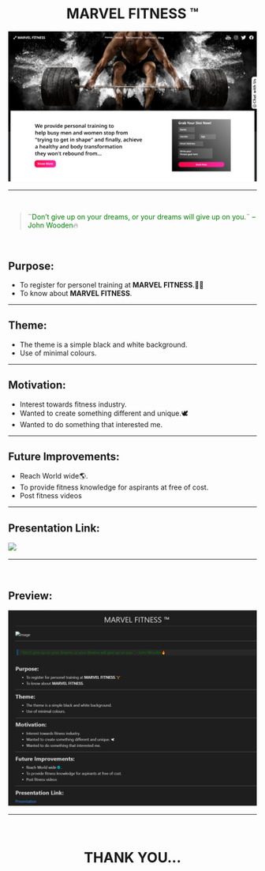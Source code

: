 <h1 align="center">MARVEL FITNESS ™️</h1>

![Image](https://github.com/AravindMohan-01/Cognizance/blob/master/TASK-3/M1.png)
<hr> 
<br>

><span style="color: green;">¨Don’t give up on your dreams, or your dreams will give up on you.¨ – John Wooden</span>:fire:

<br>

## **Purpose:**
* To register for personel training at **MARVEL FITNESS**.🏋️‍♂️
* To know about **MARVEL FITNESS**. 

<hr>

## **Theme:**
* The theme is a simple black and white background.
* Use of minimal colours.
<hr>

## **Motivation:**
* Interest towards fitness industry.
* Wanted to create something different and unique.🕊️
* Wanted to do something that interested me.
<hr>

## **Future Improvements:**
* Reach World wide🌎.
* To provide fitness knowledge for aspirants at free of cost.
* Post fitness videos
<hr>

## **Presentation Link:**
[![](https://res.cloudinary.com/marcomontalbano/image/upload/v1646317852/video_to_markdown/images/youtube--A-x0_jY4tbY-c05b58ac6eb4c4700831b2b3070cd403.jpg)](https://www.youtube.com/watch?v=A-x0_jY4tbY "")
<hr>
<br>

## **Preview:**
![Image](https://github.com/AravindMohan-01/Cognizance/blob/master/TASK-3/Screenshot%202022-03-03%2019.56.12.png)
<hr>
<br>

<h1 align="center">THANK YOU...</h1>

